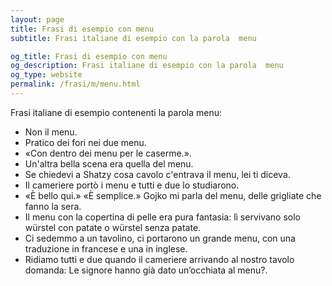 ```yaml
---
layout: page
title: Frasi di esempio con menu 
subtitle: Frasi italiane di esempio con la parola  menu

og_title: Frasi di esempio con menu 
og_description: Frasi italiane di esempio con la parola  menu
og_type: website
permalink: /frasi/m/menu.html
---
```


Frasi italiane di esempio contenenti la parola menu:


- Non il menu.
- Pratico dei fori nei due menu.
- «Con dentro dei menu per le caserme.».
- Un'altra bella scena era quella del menu.
- Se chiedevi a Shatzy cosa cavolo c'entrava il menu, lei ti diceva.
- Il cameriere portò i menu e tutti e due lo studiarono.
- «È bello qui.» «È semplice.» Gojko mi parla del menu, delle grigliate che fanno la sera.
- Il menu con la copertina di pelle era pura fantasia: lì servivano solo würstel con patate o würstel senza patate.
- Ci sedemmo a un tavolino, ci portarono un grande menu, con una traduzione in francese e una in inglese.
- Ridiamo tutti e due quando il cameriere arrivando al nostro tavolo domanda: Le signore hanno già dato un’occhiata al menu?.
